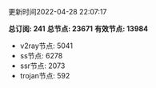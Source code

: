 更新时间2022-04-28 22:07:17

**总订阅: 241**
**总节点: 23671**
**有效节点: 13984**
- v2ray节点: 5041
- ss节点: 6278
- ssr节点: 2073
- trojan节点: 592
